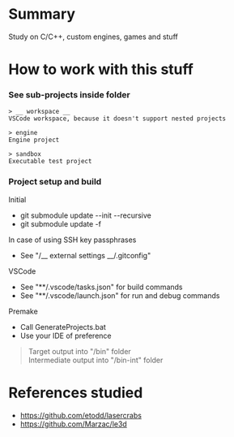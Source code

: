 # Summary
Study on C/C++, custom engines, games and stuff  

# How to work with this stuff
### __See sub-projects inside folder__
```
> __ workspace __
VSCode workspace, because it doesn't support nested projects
```

```
> engine
Engine project
```

```
> sandbox
Executable test project
```

### __Project setup and build__
Initial  
* git submodule update --init --recursive
* git submodule update -f

In case of using SSH key passphrases  
* See "/__ external settings __/.gitconfig"

VSCode  
* See "**/.vscode/tasks.json" for build commands
* See "**/.vscode/launch.json" for run and debug commands

Premake  
* Call GenerateProjects.bat
* Use your IDE of preference

> Target output into "/bin" folder  
> Intermediate output into "/bin-int" folder  

# References studied
* https://github.com/etodd/lasercrabs
* https://github.com/Marzac/le3d

